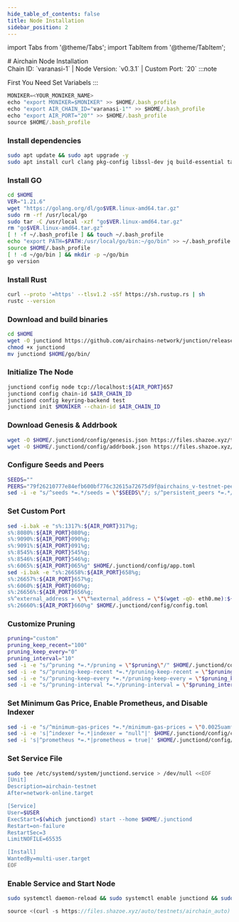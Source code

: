 ```yaml
---
hide_table_of_contents: false
title: Node Installation
sidebar_position: 2
---
```


import Tabs from '@theme/Tabs';
import TabItem from '@theme/TabItem';

<div className="h1-with-icon icon-airchain">
# Airchain Node Installation
</div>
<span className="sub-lines"> 
Chain ID: `varanasi-1` | Node Version: `v0.3.1` | Custom Port: `20`
</span>


<Tabs>

  <TabItem value="manual Installation" label="Manual Installation">
:::note

First You Need Set Variabels
:::

```js
MONIKER=<YOUR_MONIKER_NAME>
echo "export MONIKER=$MONIKER" >> $HOME/.bash_profile
echo "export AIR_CHAIN_ID="varanasi-1"" >> $HOME/.bash_profile
echo "export AIR_PORT="20"" >> $HOME/.bash_profile
source $HOME/.bash_profile
```

### Install dependencies

```bash
sudo apt update && sudo apt upgrade -y
sudo apt install curl clang pkg-config libssl-dev jq build-essential tar wget  bsdmainutils git make ncdu gcc git jq htop tmux chrony liblz4-tool fail2ban -y
```

### Install GO

```bash
cd $HOME
VER="1.21.6"
wget "https://golang.org/dl/go$VER.linux-amd64.tar.gz"
sudo rm -rf /usr/local/go
sudo tar -C /usr/local -xzf "go$VER.linux-amd64.tar.gz"
rm "go$VER.linux-amd64.tar.gz"
[ ! -f ~/.bash_profile ] && touch ~/.bash_profile
echo "export PATH=$PATH:/usr/local/go/bin:~/go/bin" >> ~/.bash_profile
source $HOME/.bash_profile
[ ! -d ~/go/bin ] && mkdir -p ~/go/bin
go version
```

### Install Rust

```bash
curl --proto '=https' --tlsv1.2 -sSf https://sh.rustup.rs | sh
rustc --version
```

### Download and build binaries

```bash
cd $HOME
wget -O junctiond https://github.com/airchains-network/junction/releases/download/v0.3.1/junctiond-linux-amd64
chmod +x junctiond
mv junctiond $HOME/go/bin/
```

### Initialize The Node

```bash
junctiond config node tcp://localhost:${AIR_PORT}657
junctiond config chain-id $AIR_CHAIN_ID
junctiond config keyring-backend test
junctiond init $MONIKER --chain-id $AIR_CHAIN_ID
```

### Download Genesis & Addrbook

```bash
wget -O $HOME/.junctiond/config/genesis.json https://files.shazoe.xyz/testnets/airchain/genesis.json
wget -O $HOME/.junctiond/config/addrbook.json https://files.shazoe.xyz/testnets/airchain/addrbook.json
```

### Configure Seeds and Peers

```bash
SEEDS=""
PEERS="79f26210777e84efb600bf776c32615a72675d9f@airchains_v-testnet-peer.itrocket.net:19656,4eff6ecc2323811d18c7e06319b2d8bbf58590d1@65.108.233.73:19656,847ffe6f885e4dd3ea97e5d558ee1bca1cc3fe9d@213.136.91.3:19656,8c229309660496e71b8a9d1edee46a18693b8e70@65.109.111.234:19656,0b4e78189c9148dda5b1b98c6e46b764337558a3@91.227.33.18:19656,4aaa6f76a1009feccffa90e8a00dd6343ca9b01f@152.53.49.146:19656,b57745eecc8c9638a3599c81f82dd69720df0ed8@94.130.164.82:26756,a635451ced8f49cd034c97aee978f176734abf56@100.42.177.205:26656,f84b41b95e828ee915aea19dd656cca7d39cf47b@37.17.244.207:33656,1d7a1809b616ce2437a5978bebbfcefec4bc3aa0@193.34.212.80:60656,ca0a4b67fd6ffd6a70ea8d0e3c8d284de0f8222f@37.27.132.57:19656"
sed -i -e "s/^seeds *=.*/seeds = \"$SEEDS\"/; s/^persistent_peers *=.*/persistent_peers = \"$PEERS\"/" $HOME/.junctiond/config/config.toml
```

### Set Custom Port

```bash
sed -i.bak -e "s%:1317%:${AIR_PORT}317%g;
s%:8080%:${AIR_PORT}080%g;
s%:9090%:${AIR_PORT}090%g;
s%:9091%:${AIR_PORT}091%g;
s%:8545%:${AIR_PORT}545%g;
s%:8546%:${AIR_PORT}546%g;
s%:6065%:${AIR_PORT}065%g" $HOME/.junctiond/config/app.toml
sed -i.bak -e "s%:26658%:${AIR_PORT}658%g;
s%:26657%:${AIR_PORT}657%g;
s%:6060%:${AIR_PORT}060%g;
s%:26656%:${AIR_PORT}656%g;
s%^external_address = \"\"%external_address = \"$(wget -qO- eth0.me):${AIR_PORT}656\"%;
s%:26660%:${AIR_PORT}660%g" $HOME/.junctiond/config/config.toml
```

### Customize Pruning

```bash
pruning="custom"
pruning_keep_recent="100"
pruning_keep_every="0"
pruning_interval="10"
sed -i -e "s/^pruning *=.*/pruning = \"$pruning\"/" $HOME/.junctiond/config/app.toml
sed -i -e "s/^pruning-keep-recent *=.*/pruning-keep-recent = \"$pruning_keep_recent\"/" $HOME/.junctiond/config/app.toml
sed -i -e "s/^pruning-keep-every *=.*/pruning-keep-every = \"$pruning_keep_every\"/" $HOME/.junctiond/config/app.toml
sed -i -e "s/^pruning-interval *=.*/pruning-interval = \"$pruning_interval\"/" $HOME/.junctiond/config/app.toml
```

### Set Minimum Gas Price, Enable Prometheus, and Disable Indexer

```bash
sed -i -e "s/^minimum-gas-prices *=.*/minimum-gas-prices = \"0.0025uamf\"/" $HOME/.junctiond/config/app.toml
sed -i -e 's|^indexer *=.*|indexer = "null"|' $HOME/.junctiond/config/config.toml
sed -i 's|^prometheus *=.*|prometheus = true|' $HOME/.junctiond/config/config.toml
```

### Set Service File

```bash
sudo tee /etc/systemd/system/junctiond.service > /dev/null <<EOF
[Unit]
Description=airchain-testnet
After=network-online.target

[Service]
User=$USER
ExecStart=$(which junctiond) start --home $HOME/.junctiond
Restart=on-failure
RestartSec=3
LimitNOFILE=65535

[Install]
WantedBy=multi-user.target
EOF
```

### Enable Service and Start Node

```bash
sudo systemctl daemon-reload && sudo systemctl enable junctiond && sudo systemctl start junctiond && sudo journalctl -fu junctiond -o cat
```

  </TabItem>

  <TabItem value="auto installation" label="Auto Installation">

```js
source <(curl -s https://files.shazoe.xyz/auto/testnets/airchain_auto)
```

  </TabItem>
</Tabs>

